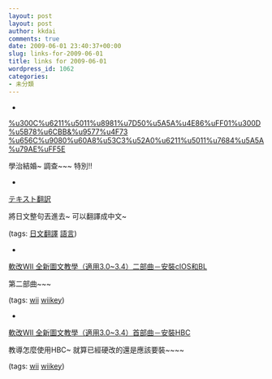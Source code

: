 ```yaml
---
layout: post
layout: post
author: kkdai
comments: true
date: 2009-06-01 23:40:37+00:00
slug: links-for-2009-06-01
title: links for 2009-06-01
wordpress_id: 1062
categories:
- 未分類
---
```


  * 
                

[%u300C%u6211%u5011%u8981%u7D50%u5A5A%u4E86%uFF01%u300D%u5B78%u6CBB&%u9577%u4F73 %u656C%u9080%u60A8%u53C3%u52A0%u6211%u5011%u7684%u5A5A%u79AE%uFF5E](http://spreadsheets.google.com/viewform?hl=en&formkey=cm82SkJZTC1fRlFCdmtyMUItclM2Vnc6MA..)


                

學治結婚~ 調查~~~ 特別!!



            
  * 
                

[テキスト翻訳](http://www.excite.co.jp/world/chinese/)


                

將日文整句丟進去~ 可以翻譯成中文~


                

(tags: [日文翻譯](http://delicious.com/kkdai/%E6%97%A5%E6%96%87%E7%BF%BB%E8%AD%AF) [語言](http://delicious.com/kkdai/%E8%AA%9E%E8%A8%80))


            
  * 
                

[軟改WII 全新圖文教學（適用3.0~3.4）二部曲－安裝cIOS和BL](http://tinganhsu.pixnet.net/blog/post/23118040)


                

第二部曲~~~


                

(tags: [wii](http://delicious.com/kkdai/wii) [wiikey](http://delicious.com/kkdai/wiikey))


            
  * 
                

[軟改WII 全新圖文教學（適用3.0~3.4）首部曲－安裝HBC](http://tinganhsu.pixnet.net/blog/post/23101725)


                

教導怎麼使用HBC~ 就算已經硬改的還是應該要裝~~~~


                

(tags: [wii](http://delicious.com/kkdai/wii) [wiikey](http://delicious.com/kkdai/wiikey))


            
